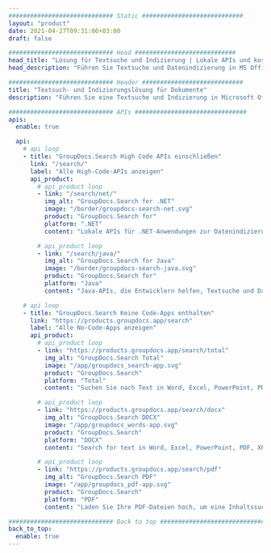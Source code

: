```yaml
---
############################# Static ############################
layout: "product"
date: 2021-04-27T09:31:06+03:00
draft: false

############################# Head ############################
head_title: "Lösung für Textsuche und Indizierung | Lokale APIs und kostenlose App"
head_description: "Führen Sie Textsuche und Datenindizierung in MS Office, OpenDocument, PDF und anderen Dateiformaten mithilfe von On-Premise-APIs durch oder verwenden Sie die Online-App zur Dokumentensuche."

############################# Header ############################
title: "Textsuch- und Indizierungslösung für Dokumente"
description: "Führen Sie eine Textsuche und Indizierung in Microsoft Office, OpenOffice, PDF und vielen anderen Dokumentdateiformaten durch."

############################# APIs ###############################
apis:
  enable: true

  api:
    # api loop
    - title: "GroupDocs.Search High Code APIs einschließen"
      link: "/search/"
      label: "Alle High-Code-APIs anzeigen"
      api_product:
        # api_product loop
        - link: "/search/net/"
          img_alt: "GroupDocs.Search for .NET"
          image: "/border/groupdocs-search-net.svg"
          product: "GroupDocs.Search for"
          platform: ".NET"
          content: "Lokale APIs für .NET-Anwendungen zur Datenindizierung und Textsuche in Ihren Dokumenten."

        # api_product loop
        - link: "/search/java/"
          img_alt: "GroupDocs.Search for Java"
          image: "/border/groupdocs-search-java.svg"
          product: "GroupDocs.Search for"
          platform: "Java"
          content: "Java-APIs, die Entwicklern helfen, Textsuche und Datenindizierung für die bereitgestellten Dokumente in Java-basierten Anwendungen zu implementieren."

    # api loop
    - title: "GroupDocs.Search Keine Code-Apps enthalten"
      link: "https://products.groupdocs.app/search"
      label: "Alle No-Code-Apps anzeigen"
      api_product:
        # api_product loop
        - link: "https://products.groupdocs.app/search/total"
          img_alt: "GroupDocs.Search Total"
          image: "/app/groupdocs_search-app.svg"
          product: "GroupDocs.Search"
          platform: "Total"
          content: "Suchen Sie nach Text in Word, Excel, PowerPoint, PDF, XPS und vielen anderen Dateitypen."

        # api_product loop
        - link: "https://products.groupdocs.app/search/docx"
          img_alt: "GroupDocs.Search DOCX"
          image: "/app/groupdocs_words-app.svg"
          product: "GroupDocs.Search"
          platform: "DOCX"
          content: "Search for text in Word, Excel, PowerPoint, PDF, XPS &amp; many other types of files."

        # api_product loop
        - link: "https://products.groupdocs.app/search/pdf"
          img_alt: "GroupDocs.Search PDF"
          image: "/app/groupdocs_pdf-app.svg"
          product: "GroupDocs.Search"
          platform: "PDF"
          content: "Laden Sie Ihre PDF-Dateien hoch, um eine Inhaltssuche direkt von einem Webbrowser aus durchzuführen."

############################# Back to top ###############################
back_to_top:
  enable: true
---
```

